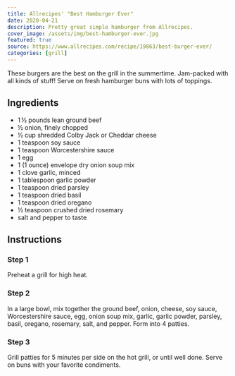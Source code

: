 ```yaml
---
title: Allrecipes' "Best Hamburger Ever"
date: 2020-04-21
description: Pretty great simple hamburger from Allrecipes.
cover_image: /assets/img/best-hamburger-ever.jpg
featured: true
source: https://www.allrecipes.com/recipe/19863/best-burger-ever/
categories: [grill]
---
```


These burgers are the best on the grill in the summertime. Jam-packed with all kinds of stuff! Serve on fresh hamburger buns with lots of toppings.<!-- more -->

## Ingredients

- 1 ½ pounds lean ground beef
- ½ onion, finely chopped
- ½ cup shredded Colby Jack or Cheddar cheese
- 1 teaspoon soy sauce
- 1 teaspoon Worcestershire sauce
- 1 egg
- 1 (1 ounce) envelope dry onion soup mix
- 1 clove garlic, minced
- 1 tablespoon garlic powder
- 1 teaspoon dried parsley
- 1 teaspoon dried basil
- 1 teaspoon dried oregano
- ½ teaspoon crushed dried rosemary
- salt and pepper to taste

## Instructions

### Step 1

Preheat a grill for high heat.

### Step 2

In a large bowl, mix together the ground beef, onion, cheese, soy sauce, Worcestershire sauce, egg, onion soup mix, garlic, garlic powder, parsley, basil, oregano, rosemary, salt, and pepper. Form into 4 patties.

### Step 3

Grill patties for 5 minutes per side on the hot grill, or until well done. Serve on buns with your favorite condiments.
